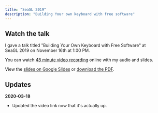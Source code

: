 ```yaml
---
title: "SeaGL 2019"
description: "Building Your own keyboard with free software"
---
```


## Watch the talk

I gave a talk titled "Building Your Own Keyboard with Free Software" at SeaGL 2019 on November 16th at 1:00 PM.

You can watch [48 minute video recording](https://archive.org/details/keeb_20200110) online with my audio and slides.

View the [slides on Google Slides](https://docs.google.com/presentation/d/1nkxvqLWJtrbcEk-oxDSbn-fQwGnFuekXhUb0ViGrqWc/edit?usp=sharing)
or [download the PDF](/static/downloads/brian_mock_seagl_2019.pdf).

## Updates

**2020-03-18**

- Updated the video link now that it's actually up.
